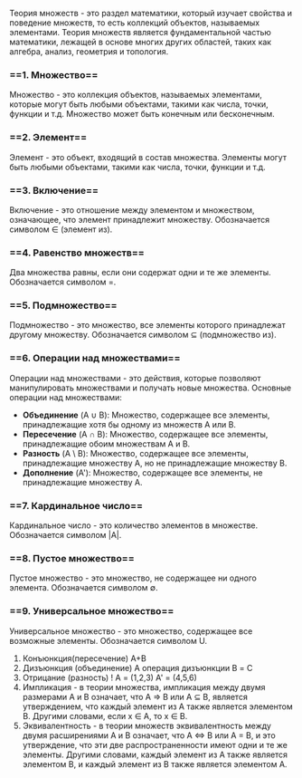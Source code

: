 Теория множеств - это раздел математики, который изучает свойства и поведение множеств, то есть коллекций объектов, называемых элементами. Теория множеств является фундаментальной частью математики, лежащей в основе многих других областей, таких как алгебра, анализ, геометрия и топология.
### ==1. Множество==

Множество - это коллекция объектов, называемых элементами, которые могут быть любыми объектами, такими как числа, точки, функции и т.д. Множество может быть конечным или бесконечным.
### ==2. Элемент==

Элемент - это объект, входящий в состав множества. Элементы могут быть любыми объектами, такими как числа, точки, функции и т.д.
### ==3. Включение==

Включение - это отношение между элементом и множеством, означающее, что элемент принадлежит множеству. Обозначается символом ∈ (элемент из).
### ==4. Равенство множеств==

Два множества равны, если они содержат одни и те же элементы. Обозначается символом =.
### ==5. Подмножество==

Подмножество - это множество, все элементы которого принадлежат другому множеству. Обозначается символом ⊆ (подмножество из).
### ==6. Операции над множествами==

Операции над множествами - это действия, которые позволяют манипулировать множествами и получать новые множества. Основные операции над множествами:

- **Объединение** (A ∪ B): Множество, содержащее все элементы, принадлежащие хотя бы одному из множеств A или B.
- **Пересечение** (A ∩ B): Множество, содержащее все элементы, принадлежащие обоим множествам A и B.
- **Разность** (A \ B): Множество, содержащее все элементы, принадлежащие множеству A, но не принадлежащие множеству B.
- **Дополнение** (A'): Множество, содержащее все элементы, не принадлежащие множеству A.
### ==7. Кардинальное число==

Кардинальное число - это количество элементов в множестве. Обозначается символом |A|.
### ==8. Пустое множество==

Пустое множество - это множество, не содержащее ни одного элемента. Обозначается символом ∅.
### ==9. Универсальное множество==

Универсальное множество - это множество, содержащее все возможные элементы. Обозначается символом U.

1) Конъюнкция(пересечение)
A+B
2) Дизъюнкция (объединение)
A операция дизъюнкции B = С 
3) Отрицание (разность) !
A = (1,2,3)
A' = (4,5,6)
4) Импликация - в теории множества, импликация между двумя размерами A и B означает, что A ⇒ B или A ⊆ B, является утверждением, что каждый элемент из A также является элементом B. Другими словами, если x ∈ A, то x ∈ B.
  5) Эквивалентность - в теории множеств эквивалентность между двумя расширениями A и B означает, что A ⇔ B или A = B, и это утверждение, что эти две распространенности имеют одни и те же элементы. Другими словами, каждый элемент из A также является элементом B, и каждый элемент из B также является элементом A.





